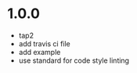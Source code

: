 
1.0.0
==================

 * tap2
 * add travis ci file
 * add example
 * use standard for code style linting
